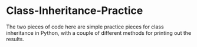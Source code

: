 # Class-Inheritance-Practice
The two pieces of code here are simple practice pieces for class inheritance in Python, with a couple of different methods for printing out the results.
